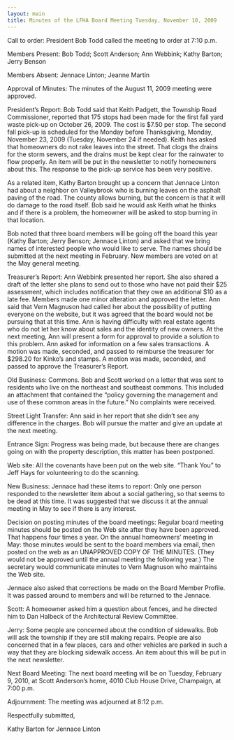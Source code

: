 ```yaml
---
layout: main
title: Minutes of the LFHA Board Meeting Tuesday, November 10, 2009
---
```


Call to order:  President Bob Todd called the meeting to order at
7:10 p.m.

Members Present:  Bob Todd; Scott Anderson; Ann Webbink; Kathy
Barton; Jerry Benson

Members Absent:  Jennace Linton; Jeanne Martin

Approval of Minutes:  The minutes of the August 11, 2009 meeting
were approved.

President’s Report: Bob Todd said that Keith Padgett, the Township
Road Commissioner, reported that 175 stops had been made for the
first fall yard waste pick-up on October 26, 2009.  The cost is
$7.50 per stop.  The second fall pick-up is scheduled for the Monday
before Thanksgiving, Monday, November 23, 2009 (Tuesday, November 24
if needed).  Keith has asked that homeowners do not rake leaves into
the street.  That clogs the drains for the storm sewers, and the
drains must be kept clear for the rainwater to flow properly.  An
item will be put in the newsletter to notify homeowners about this.
The response to the pick-up service has been very positive.  

As a related item, Kathy Barton brought up a concern that Jennace
Linton had about a neighbor on Valleybrook who is burning leaves on
the asphalt paving of the road.  The county allows burning, but the
concern is that it will do damage to the road itself.  Bob said he
would ask Keith what he thinks and if there is a problem, the
homeowner will be asked to stop burning in that location. 

Bob noted that three board members will be going off the board this
year (Kathy Barton; Jerry Benson; Jennace Linton) and asked that we
bring names of interested people who would like to serve.  The names
should be submitted at the next meeting in February.  New members
are voted on at the May general meeting.

Treasurer’s Report:  Ann Webbink presented her report.  She also
shared a draft of the letter she plans to send out to those who have
not paid their $25 assessment, which includes notification that they
owe an additional $10 as a late fee.  Members made one minor
alteration and approved the letter.  Ann said that Vern Magnuson had
called her about the possibility of putting everyone on the website,
but it was agreed that the board would not be pursuing that at this
time.  Ann is having difficulty with real estate agents who do not
let her know about sales and the identity of new owners.  At the
next meeting, Ann will present a form for approval to provide a
solution to this problem. Ann asked for information on a few sales
transactions.  A motion was made, seconded, and passed to reimburse
the treasurer for $298.20 for Kinko’s and stamps.  A motion was
made, seconded, and passed to approve the Treasurer’s Report.

Old Business:  Commons.  Bob and Scott worked on a letter that was
sent to residents who live on the northeast and southeast commons.
This included an attachment that contained the “policy governing the
management and use of these common areas in the future.”  No
complaints were received.

Street Light Transfer:  Ann said in her report that she didn’t see
any difference in the charges.  Bob will pursue the matter and give
an update at the next meeting.

Entrance Sign:  Progress was being made, but because there are
changes going on with the property description, this matter has been
postponed.  

Web site:  All the covenants have been put on the web site.  “Thank
You” to Jeff Hays for volunteering to do the scanning.

New Business:  Jennace had these items to report:  Only one person
responded to the newsletter item about a social gathering, so that
seems to be dead at this time.  It was suggested that we discuss it
at the annual meeting in May to see if there is any interest.

Decision on posting minutes of the board meetings:  Regular board
meeting minutes should be posted on the Web site after they have
been approved.  That happens four times a year.  On the annual
homeowners’ meeting in May:  those minutes would be sent to the
board members via email, then posted on the web as an UNAPPROVED
COPY OF THE MINUTES.  (They would not be approved until the annual
meeting the following year.) The secretary would communicate minutes
to Vern Magnuson who maintains the Web site.

Jennace also asked that corrections be made on the Board Member
Profile.  It was passed around to members and will be returned to
the Jennace.

Scott:  A homeowner asked him a question about fences, and he
directed him to Dan Halbeck of the Architectural Review Committee.  

Jerry:  Some people are concerned about the condition of sidewalks.
Bob will ask the township if they are still making repairs.  People
are also concerned that in a few places, cars and other vehicles are
parked in such a way that they are blocking sidewalk access.  An
item about this will be put in the next newsletter.

Next Board Meeting:  The next board meeting will be on Tuesday,
February 9, 2010, at  Scott Anderson’s home, 4010 Club House Drive,
Champaign, at 7:00 p.m.

Adjournment:  The meeting was adjourned at 8:12 p.m.

Respectfully submitted,

Kathy Barton for Jennace Linton
